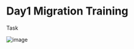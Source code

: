 # Day1 Migration Training

Task

![image](https://github.com/user-attachments/assets/0d46a85e-7d11-442d-997b-0e26ef8ef253)